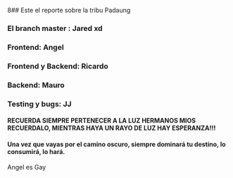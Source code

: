 8## Este el reporte sobre la tribu Padaung
### El branch master : Jared xd
### Frontend: Angel
### Frontend y Backend: Ricardo
### Backend: Mauro
### Testing y bugs: JJ
#### RECUERDA SIEMPRE PERTENECER A LA LUZ HERMANOS MIOS RECUERDALO, MIENTRAS HAYA UN RAYO DE LUZ HAY ESPERANZA!!!
#### Una vez que vayas por el camino oscuro, siempre dominará tu destino, lo consumirá, lo hará.
Angel es Gay
